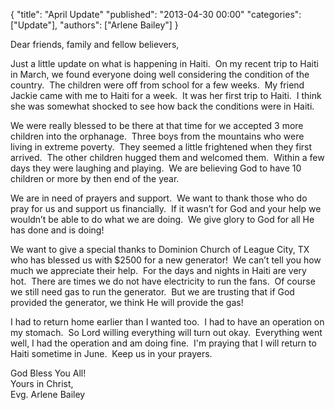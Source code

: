 {
  "title": "April Update"
  "published": "2013-04-30 00:00"
  "categories": ["Update"],
  "authors": ["Arlene Bailey"]
}

<p>
	Dear friends, family and fellow believers,</p>
<p>
	Just a little update on what is happening in Haiti.&nbsp; On my recent trip to Haiti in March, we found everyone doing well considering the condition of the country.&nbsp; The children were off from school for a few weeks.&nbsp; My friend Jackie came with me to Haiti for a week.&nbsp; It was her first trip to Haiti.&nbsp; I think she was somewhat shocked to see how back the conditions were in Haiti.</p>
<p>
	We were really blessed to be there at that time for we accepted 3 more children into the orphanage.&nbsp; Three boys from the mountains who were living in extreme poverty.&nbsp; They seemed a little frightened when they first arrived.&nbsp; The other children hugged them and welcomed them.&nbsp; Within a few days they were laughing and playing.&nbsp; We are believing God to have 10 children or more by then end of the year.&nbsp;</p>
<p>
	We are in need of prayers and support.&nbsp; We want to thank those who do pray for us and support us financially.&nbsp; If it wasn&rsquo;t for God and your help we wouldn&rsquo;t be able to do what we are doing.&nbsp; We give glory to God for all He has done and is doing!&nbsp;</p>
<p>
	We want to give a special thanks to Dominion Church of League City, TX who has blessed us with $2500 for a new generator!&nbsp; We can&rsquo;t tell you how much we appreciate their help.&nbsp; For the days and nights in Haiti are very hot.&nbsp; There are times we do not have electricity to run the fans.&nbsp; Of course we still need gas to run the generator.&nbsp; But we are trusting that if God provided the generator, we think He will provide the gas!</p>
<p>
	I had to return home earlier than I wanted too.&nbsp; I had to have an operation on my stomach.&nbsp; So Lord willing everything will turn out okay.&nbsp; Everything went well, I had the operation and am doing fine. &nbsp;I&#39;m praying that I will return to Haiti sometime in June.&nbsp; Keep us in your prayers.</p>
<p>
	God Bless You All!<br />
	Yours in Christ,<br />
	Evg. Arlene Bailey</p>
